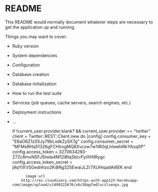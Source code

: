 # README

This README would normally document whatever steps are necessary to get the
application up and running.

Things you may want to cover:

* Ruby version

* System dependencies

* Configuration

* Database creation

* Database initialization

* How to run the test suite

* Services (job queues, cache servers, search engines, etc.)

* Deployment instructions

* ...




   if !current_user.provider.blank? && current_user.provider == "twitter"
          client = Twitter::REST::Client.new do |config|
            config.consumer_key        = "E6aO6Z1zS5Jy79bLxdkZySX7g"
            config.consumer_secret     = "MFMsRHq51326gFCHlrogMQ8Xvczw7w1tR0qLhlwehI6kYAzq0P"
            config.access_token        = 3270634260-Z7Zc8mxNSFJStwla4M12iBlqSbcrFyiXHIlRygc
            config.access_token_secret = j9qYlXVSGednhzo2KiBRg325EwaiJLZr7XUHiqadAi6EK
          end  

          	image url
          http://res.cloudinary.com/https-auth-app123-herokuapp-com/image/upload/v1499322676/v6c58qqfwdluczlsenpx.jpg